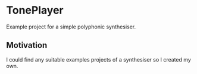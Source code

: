 TonePlayer
=========
Example project for a simple polyphonic synthesiser.

## Motivation
I could find any suitable examples projects of a synthesiser so I created my own.  
